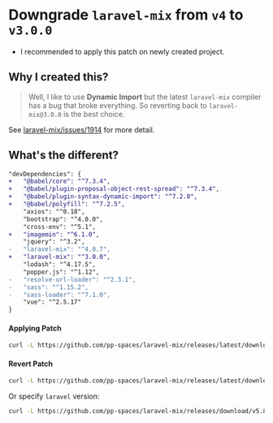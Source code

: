 # Downgrade `laravel-mix` from `v4` to `v3.0.0`

- I recommended to apply this patch on newly created project.

## Why I created this?

> Well, I like to use **Dynamic Import** but the latest `laravel-mix` compiler has a bug that broke everything. So reverting back to `laravel-mix@3.0.0` is the best choice.

See [laravel-mix/issues/1914](https://github.com/JeffreyWay/laravel-mix/issues/1914) for more detail.

## What's the different?

```diff
"devDependencies": {
+   "@babel/core": "^7.3.4",
+   "@babel/plugin-proposal-object-rest-spread": "^7.3.4",
+   "@babel/plugin-syntax-dynamic-import": "^7.2.0",
+   "@babel/polyfill": "^7.2.5",
    "axios": "^0.18",
    "bootstrap": "^4.0.0",
    "cross-env": "^5.1",
+   "imagemin": "^6.1.0",
    "jquery": "^3.2",
-   "laravel-mix": "^4.0.7",
+   "laravel-mix": "^3.0.0",
    "lodash": "^4.17.5",
    "popper.js": "^1.12",
-   "resolve-url-loader": "^2.3.1",
-   "sass": "^1.15.2",
-   "sass-loader": "^7.1.0",
    "vue": "^2.5.17"
}
```

#### Applying Patch

```sh
curl -L https://github.com/pp-spaces/laravel-mix/releases/latest/download/package.json.diff | git apply -
```

#### Revert Patch

```sh
curl -L https://github.com/pp-spaces/laravel-mix/releases/latest/download/package.json.diff | git apply -R -
```

Or specify `laravel` version:

```sh
curl -L https://github.com/pp-spaces/laravel-mix/releases/download/v5.8.0/package.json.diff | git apply -
```
